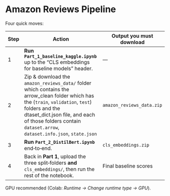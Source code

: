 # Amazon Reviews Pipeline

Four quick moves:

| Step | Action | Output you must download |
|------|--------|--------------------------|
| 1 | **Run `Part_1_baseline_kaggle.ipynb`** up to the “CLS embeddings for baseline models” header. | —
| 2 | Zip & download the `amazon_reviews_data/` folder which contains the arrow_clean folder which has the (`train`, `validation`, `test`) folders and the dtaset_dict.json file, and each of those folders contain `dataset.arrow`, `dataset.info.json`, `state.json` | `amazon_reviews_data.zip` 
| 3 | **Run `Part_2_DistilBert.ipynb`** end‑to‑end. | `cls_embeddings.zip`
| 4 | Back in **Part 1**, upload the three split‑folders **and** `cls_embeddings/`, then run the rest of the notebook. | Final baseline scores



GPU recommended (Colab: *Runtime → Change runtime type → GPU*).


